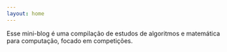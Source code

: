```yaml
---
layout: home
---
```

Esse mini-blog é uma compilação de estudos de algoritmos e matemática para 
computação, focado em competições.

